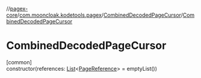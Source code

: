 //[pagex-core](../../../index.md)/[com.mooncloak.kodetools.pagex](../index.md)/[CombinedDecodedPageCursor](index.md)/[CombinedDecodedPageCursor](-combined-decoded-page-cursor.md)

# CombinedDecodedPageCursor

[common]\
constructor(references: [List](https://kotlinlang.org/api/latest/jvm/stdlib/kotlin.collections/-list/index.html)&lt;[PageReference](../-page-reference/index.md)&gt; = emptyList())
